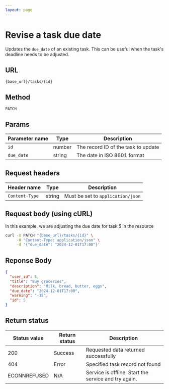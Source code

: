 ```yaml
---
layout: page
---
```


# Revise a task due date

Updates the `due_date` of an existing task. This can be useful when the task's deadline needs to be adjusted.

## URL

```shell
{base_url}/tasks/{id}
```

## Method
`PATCH`

## Params

| Parameter name | Type   | Description |
| -------------- | ------ | ----------- |
| `id`           | number | The record ID of the task to update |
| `due_date`     | string | The date in ISO 8601 format         |

## Request headers

| Header name    | Type   | Description                           |
| -------------- | ------ | ------------------------------------- |
| `Content-Type` | string | Must be set to `application/json`     |

## Request body (using cURL)

In this example, we are adjusting the due date for task 5 in the resource

```bash
curl -X PATCH "{base_url}/tasks/{id}" \
     -H "Content-Type: application/json" \
     -d '{"due_date": "2024-12-01T17:00"}'
```

## Reponse Body

```json
{
  "user_id": 5,
  "title": "Buy groceries",
  "description": "Milk, bread, butter, eggs",
  "due_date": "2024-12-01T17:00",
  "warning": "-15",
  "id": 5
}
```

## Return status

| Status value | Return status | Description |
| ------------- | ----------- | ----------- |
| 200 | Success | Requested data returned successfully |
| 404 | Error | Specified task record not found |
|  ECONNREFUSED | N/A | Service is offline. Start the service and try again. |


